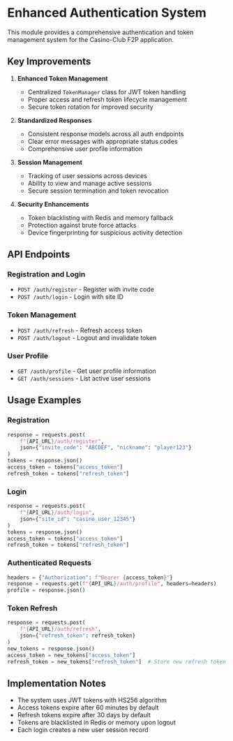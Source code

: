 # Enhanced Authentication System

This module provides a comprehensive authentication and token management system for the Casino-Club F2P application.

## Key Improvements

1. **Enhanced Token Management**
   - Centralized `TokenManager` class for JWT token handling
   - Proper access and refresh token lifecycle management
   - Secure token rotation for improved security

2. **Standardized Responses**
   - Consistent response models across all auth endpoints
   - Clear error messages with appropriate status codes
   - Comprehensive user profile information

3. **Session Management**
   - Tracking of user sessions across devices
   - Ability to view and manage active sessions
   - Secure session termination and token revocation

4. **Security Enhancements**
   - Token blacklisting with Redis and memory fallback
   - Protection against brute force attacks
   - Device fingerprinting for suspicious activity detection

## API Endpoints

### Registration and Login

- `POST /auth/register` - Register with invite code
- `POST /auth/login` - Login with site ID

### Token Management

- `POST /auth/refresh` - Refresh access token
- `POST /auth/logout` - Logout and invalidate token

### User Profile

- `GET /auth/profile` - Get user profile information
- `GET /auth/sessions` - List active user sessions

## Usage Examples

### Registration

```python
response = requests.post(
    f"{API_URL}/auth/register",
    json={"invite_code": "ABCDEF", "nickname": "player123"}
)
tokens = response.json()
access_token = tokens["access_token"]
refresh_token = tokens["refresh_token"]
```

### Login

```python
response = requests.post(
    f"{API_URL}/auth/login",
    json={"site_id": "casino_user_12345"}
)
tokens = response.json()
access_token = tokens["access_token"]
refresh_token = tokens["refresh_token"]
```

### Authenticated Requests

```python
headers = {"Authorization": f"Bearer {access_token}"}
response = requests.get(f"{API_URL}/auth/profile", headers=headers)
profile = response.json()
```

### Token Refresh

```python
response = requests.post(
    f"{API_URL}/auth/refresh",
    json={"refresh_token": refresh_token}
)
new_tokens = response.json()
access_token = new_tokens["access_token"]
refresh_token = new_tokens["refresh_token"]  # Store new refresh token
```

## Implementation Notes

- The system uses JWT tokens with HS256 algorithm
- Access tokens expire after 60 minutes by default
- Refresh tokens expire after 30 days by default
- Tokens are blacklisted in Redis or memory upon logout
- Each login creates a new user session record
